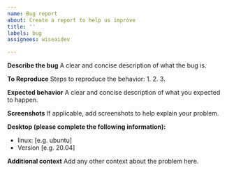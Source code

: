 ```yaml
---
name: Bug report
about: Create a report to help us improve
title: ''
labels: bug
assignees: wiseaidev

---
```


**Describe the bug**
A clear and concise description of what the bug is.

**To Reproduce**
Steps to reproduce the behavior:
1. 
2. 
3.

**Expected behavior**
A clear and concise description of what you expected to happen.

**Screenshots**
If applicable, add screenshots to help explain your problem.

**Desktop (please complete the following information):**
 - linux: [e.g. ubuntu]
 - Version [e.g. 20.04]

**Additional context**
Add any other context about the problem here.

